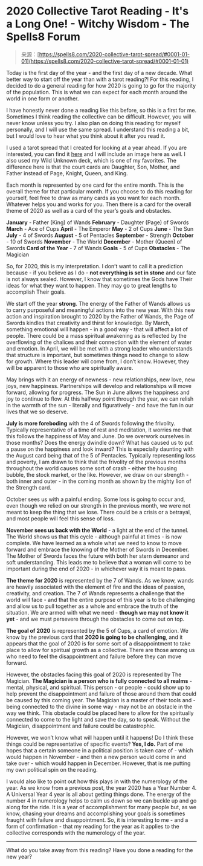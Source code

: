 <!--yml
category: 未分类
date: 2024-06-12 19:57:01
-->

# 2020 Collective Tarot Reading - It's a Long One! - Witchy Wisdom - The Spells8 Forum

> 来源：[https://spells8.com/2020-collective-tarot-spread/#0001-01-01](https://spells8.com/2020-collective-tarot-spread/#0001-01-01)

Today is the first day of the year - and the first day of a new decade. What better way to start off the year than with a tarot reading?! For this reading, I decided to do a general reading for how 2020 is going to go for the majority of the population. This is what we can expect for each month around the world in one form or another.

I have honestly never done a reading like this before, so this is a first for me. Sometimes I think reading the collective can be difficult. However, you will never know unless you try. I also plan on doing this reading for myself personally, and I will use the same spread. I understand this reading a bit, but I would love to hear what you think about it after you read it.

I used a tarot spread that I created for looking at a year ahead. If you are interested, you can find it [here](http://www.roundthecauldron.com/new-year-tarot-spread-free-printable/) and I will include an image here as well. I also used my Wild Unknown deck, which is one of my favorites. The difference here is that the court cards are Daughter, Son, Mother, and Father instead of Page, Knight, Queen, and King.

Each month is represented by one card for the entire month. This is the overall theme for that particular month. If you choose to do this reading for yourself, feel free to draw as many cards as you want for each month. Whatever helps you and works for you. Then there is a card for the overall theme of 2020 as well as a card of the year’s goals and obstacles.

**January** - Father (King) of Wands
**February** - Daughter (Page) of Swords
**March** - Ace of Cups
**April** - The Emperor
**May** - 2 of Cups
**June** - The Sun
**July** - 4 of Swords
**August** - 5 of Pentacles
**September** - Strength
**October** - 10 of Swords
**November** - The World
**December** - Mother (Queen) of Swords
**Card of the Year** - 7 of Wands
**Goals** - 5 of Cups
**Obstacles** - The Magician

So, for 2020, this is my interpretation. I don’t want to call it a prediction because - if you believe as I do - **not everything is set in stone** and our fate is not always sealed. However, I know that sometimes the Gods have Their ideas for what they want to happen. They may go to great lengths to accomplish Their goals.

We start off the year **strong**. The energy of the Father of Wands allows us to carry purposeful and meaningful actions into the new year. With this new action and inspiration brought to 2020 by the Father of Wands, the Page of Swords kindles that creativity and thirst for knowledge. By March, something emotional will happen - in a good way - that will affect a lot of people. There could be a mass spiritual awakening as is reflected by the overflowing of the chalices and their connection with the element of water and emotion. In April, we will be met with a strong leader who understands that structure is important, but sometimes things need to change to allow for growth. Where this leader will come from, I don’t know. However, they will be apparent to those who are spiritually aware.

May brings with it an energy of newness - new relationships, new love, new joys, new happiness. Partnerships will develop and relationships will move forward, allowing for progress. The Sun in June allows the happiness and joy to continue to flow. At this halfway point through the year, we can relish in the warmth of the sun - literally and figuratively - and have the fun in our lives that we so deserve.

**July is more foreboding** with the 4 of Swords following the frivolity. Typically representative of a time of rest and meditation, it worries me that this follows the happiness of May and June. Do we overwork ourselves in those months? Does the energy dwindle down? What has caused us to put a pause on the happiness and look inward? This is especially daunting with the August card being that of the 5 of Pentacles. Typically representing loss and poverty, I am drawn to think that the frivolity of the previous months throughout the world causes some sort of crash - either the housing bubble, the stock market, or the like. However, we draw on our strength - both inner and outer - in the coming month as shown by the mighty lion of the Strength card.

October sees us with a painful ending. Some loss is going to occur and, even though we relied on our strength in the previous month, we were not meant to keep the thing that we lose. There could be a crisis or a betrayal, and most people will feel this sense of loss.

**November sees us back with the World** - a light at the end of the tunnel. The World shows us that this cycle - although painful at times - is now complete. We have learned as a whole what we need to know to move forward and embrace the knowing of the Mother of Swords in December. The Mother of Swords faces the future with both her stern demeanor and soft understanding. This leads me to believe that a woman will come to be important during the end of 2020 - in whichever way it is meant to pass.

**The theme for 2020** is represented by the 7 of Wands. As we know, wands are heavily associated with the element of fire and the ideas of passion, creativity, and creation. The 7 of Wands represents a challenge that the world will face - and that the entire purpose of this year is to be challenging and allow us to pull together as a whole and embrace the truth of the situation. We are armed with what we need - **though we may not know it yet** - and we must persevere through the obstacles to come out on top.

**The goal of 2020** is represented by the 5 of Cups, a card of emotion. We know by the previous card that **2020 is going to be challenging**, and it appears that the goal of 2020 is for some sort of a disappointment to take place to allow for spiritual growth as a collective. There are those among us who need to feel the disappointment and failure before they can move forward.

However, the obstacles facing this goal of 2020 is represented by The Magician. **The Magician is a person who is fully connected to all realms** - mental, physical, and spiritual. This person - or people - could show up to help prevent the disappointment and failure of those around them that could be caused by this coming year. The Magician is a master of their tools and - being connected to the divine in some way - may not be an obstacle in the way we think. This obstacle could be placed here to allow for the spiritually connected to come to the light and save the day, so to speak. Without the Magician, disappointment and failure could be catastrophic.

However, we won’t know what will happen until it happens! Do I think these things could be representative of specific events? **Yes, I do.** Part of me hopes that a certain someone in a political position is taken care of - which would happen in November - and then a new person would come in and take over - which would happen in December. However, that is me putting my own political spin on the reading.

I would also like to point out how this plays in with the numerology of the year. As we know from a previous post, the year 2020 has a Year Number 4\. A Universal Year 4 year is all about getting things done. The energy of the number 4 in numerology helps to calm us down so we can buckle up and go along for the ride. It is a year of accomplishment for many people but, as we know, chasing your dreams and accomplishing your goals is sometimes fraught with failure and disappointment. So, it is interesting to me - and a form of confirmation - that my reading for the year as it applies to the collective corresponds with the numerology of the year.

* * *

What do you take away from this reading? Have you done a reading for the new year?